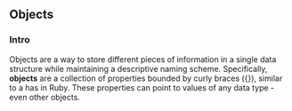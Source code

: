 ## Objects

### Intro

Objects are a way to store different pieces of information in a single data structure while maintaining a descriptive naming scheme. Specifically, **objects** are a collection of properties bounded by curly braces ({}), similar to a has in Ruby. These properties can point to values of any data type - even other objects.




